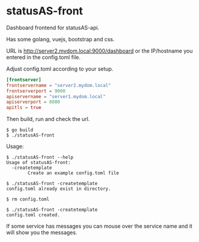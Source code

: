 statusAS-front
==============

Dashboard frontend for statusAS-api.

Has some golang, vuejs, bootstrap and css.

URL is http://server2.mydom.local:9000/dashboard or the IP/hostname you entered in the config.toml file.

Adjust config.toml according to your setup.
```toml
[frontserver]
frontservername = "server2.mydom.local"
frontserverport = 9000
apiservername = "server1.mydom.local"
apiserverport = 8080
apitls = true
```

Then build, run and check the url.
```
$ go build
$ ./statusAS-front
```

Usage:
```
$ ./statusAS-front --help
Usage of statusAS-front:
  -createtemplate
        Create an example config.toml file

$ ./statusAS-front -createtemplate
config.toml already exist in directory.

$ rm config.toml

$ ./statusAS-front -createtemplate
config.toml created.
```

If some service has messages you can mouse over the service name and it will show you the messages.
